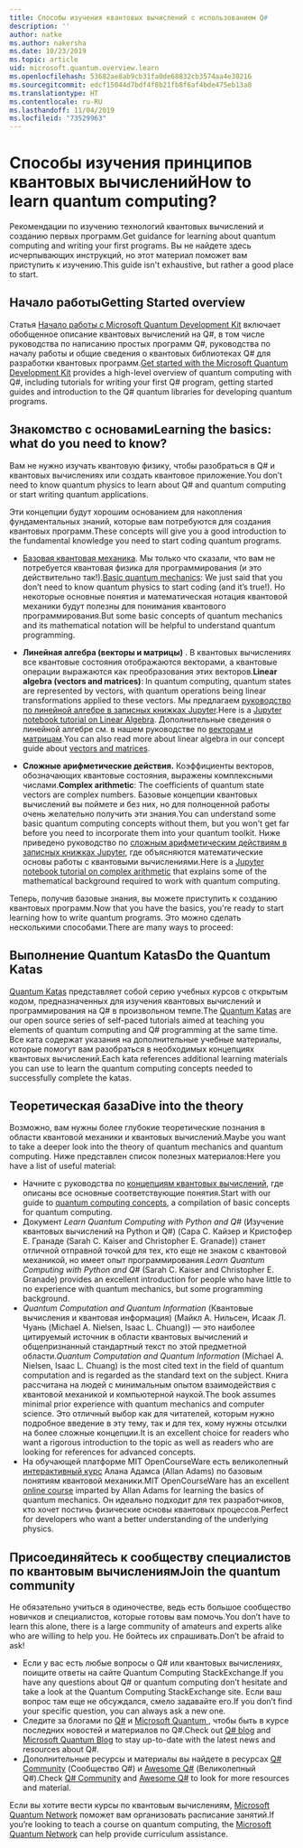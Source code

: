 ```yaml
---
title: Способы изучения квантовых вычислений с использованием Q#
description: ''
author: natke
ms.author: nakersha
ms.date: 10/23/2019
ms.topic: article
uid: microsoft.quantum.overview.learn
ms.openlocfilehash: 53682ae8ab9cb31fa0de68832cb3574aa4e30216
ms.sourcegitcommit: edcf15044d7bdf4f8b21fb8f6af4bde475eb13a0
ms.translationtype: HT
ms.contentlocale: ru-RU
ms.lasthandoff: 11/04/2019
ms.locfileid: "73529963"
---
```

# <a name="how-to-learn-quantum-computing"></a><span data-ttu-id="2ffd0-102">Способы изучения принципов квантовых вычислений</span><span class="sxs-lookup"><span data-stu-id="2ffd0-102">How to learn quantum computing?</span></span>

<span data-ttu-id="2ffd0-103">Рекомендации по изучению технологий квантовых вычислений и созданию первых программ.</span><span class="sxs-lookup"><span data-stu-id="2ffd0-103">Get guidance for learning about quantum computing and writing your first programs.</span></span> <span data-ttu-id="2ffd0-104">Вы не найдете здесь исчерпывающих инструкций, но этот материал поможет вам приступить к изучению.</span><span class="sxs-lookup"><span data-stu-id="2ffd0-104">This guide isn't exhaustive, but rather a good place to start.</span></span>

## <a name="getting-started-overview"></a><span data-ttu-id="2ffd0-105">Начало работы</span><span class="sxs-lookup"><span data-stu-id="2ffd0-105">Getting Started overview</span></span>

<span data-ttu-id="2ffd0-106">Статья [Начало работы с Microsoft Quantum Development Kit](xref:microsoft.quantum.welcome) включает обобщенное описание квантовых вычислений на Q#, в том числе руководства по написанию простых программ Q#, руководства по началу работы и общие сведения о квантовых библиотеках Q# для разработки квантовых программ.</span><span class="sxs-lookup"><span data-stu-id="2ffd0-106">[Get started with the Microsoft Quantum Development Kit](xref:microsoft.quantum.welcome) provides a high-level overview of quantum computing with Q#, including tutorials for writing your first Q# program, getting started guides and introduction to the Q# quantum libraries for developing quantum programs.</span></span>

## <a name="learning-the-basics-what-do-you-need-to-know"></a><span data-ttu-id="2ffd0-107">Знакомство с основами</span><span class="sxs-lookup"><span data-stu-id="2ffd0-107">Learning the basics: what do you need to know?</span></span>

<span data-ttu-id="2ffd0-108">Вам не нужно изучать квантовую физику, чтобы разобраться в Q# и квантовых вычислениях или создать квантовое приложение.</span><span class="sxs-lookup"><span data-stu-id="2ffd0-108">You don’t need to know quantum physics to learn about Q# and quantum computing or start writing quantum applications.</span></span>

<span data-ttu-id="2ffd0-109">Эти концепции будут хорошим основанием для накопления фундаментальных знаний, которые вам потребуются для создания квантовых программ.</span><span class="sxs-lookup"><span data-stu-id="2ffd0-109">These concepts will give you a good introduction to the fundamental knowledge you need to start coding quantum programs.</span></span>  

* <span data-ttu-id="2ffd0-110">[Базовая квантовая механика](xref:microsoft.quantum.concepts.intro). Мы только что сказали, что вам не потребуется квантовая физика для программирования (и это действительно так!).</span><span class="sxs-lookup"><span data-stu-id="2ffd0-110">[Basic quantum mechanics](xref:microsoft.quantum.concepts.intro): We just said that you don’t need to know quantum physics to start coding (and it’s true!).</span></span> <span data-ttu-id="2ffd0-111">Но некоторые основные понятия и математическая нотация квантовой механики будут полезны для понимания квантового программирования.</span><span class="sxs-lookup"><span data-stu-id="2ffd0-111">But some basic concepts of quantum mechanics and its mathematical notation will be helpful to understand quantum programming.</span></span>

* <span data-ttu-id="2ffd0-112">**Линейная алгебра (векторы и матрицы)** . В квантовых вычислениях все квантовые состояния отображаются векторами, а квантовые операции выражаются как преобразования этих векторов.</span><span class="sxs-lookup"><span data-stu-id="2ffd0-112">**Linear algebra (vectors and matrices)**: In quantum computing, quantum states are represented by vectors, with quantum operations being linear transformations applied to these vectors.</span></span>  <span data-ttu-id="2ffd0-113">Мы предлагаем [руководство по линейной алгебре в записных книжках Jupyter](https://github.com/microsoft/QuantumKatas/tree/master/tutorials/LinearAlgebra).</span><span class="sxs-lookup"><span data-stu-id="2ffd0-113">Here is a [Jupyter notebook tutorial on Linear Algebra](https://github.com/microsoft/QuantumKatas/tree/master/tutorials/LinearAlgebra).</span></span>  <span data-ttu-id="2ffd0-114">Дополнительные сведения о линейной алгебре см. в нашем руководстве по [векторам и матрицам](xref:microsoft.quantum.concepts.vectors).</span><span class="sxs-lookup"><span data-stu-id="2ffd0-114">You can also read more about linear algebra in our concept guide about [vectors and matrices](xref:microsoft.quantum.concepts.vectors).</span></span>

* <span data-ttu-id="2ffd0-115">**Сложные арифметические действия.** Коэффициенты векторов, обозначающих квантовые состояния, выражены комплексными числами.</span><span class="sxs-lookup"><span data-stu-id="2ffd0-115">**Complex arithmetic**: The coefficients of quantum state vectors are complex numbers.</span></span> <span data-ttu-id="2ffd0-116">Базовые концепции квантовых вычислений вы поймете и без них, но для полноценной работы очень желательно получить эти знания.</span><span class="sxs-lookup"><span data-stu-id="2ffd0-116">You can understand some basic quantum computing concepts without them, but you won't get far before you need to incorporate them into your quantum toolkit.</span></span>  <span data-ttu-id="2ffd0-117">Ниже приведено руководство по [сложным арифметическим действиям в записных книжках Jupyter](https://github.com/microsoft/QuantumKatas/tree/master/tutorials/ComplexArithmetic), где объясняются математические основы работы с квантовыми вычислениями.</span><span class="sxs-lookup"><span data-stu-id="2ffd0-117">Here is a [Jupyter notebook tutorial on complex arithmetic](https://github.com/microsoft/QuantumKatas/tree/master/tutorials/ComplexArithmetic) that explains some of the mathematical background required to work with quantum computing.</span></span> 

<span data-ttu-id="2ffd0-118">Теперь, получив базовые знания, вы можете приступить к созданию квантовых программ.</span><span class="sxs-lookup"><span data-stu-id="2ffd0-118">Now that you have the basics, you're ready to start learning how to write quantum programs.</span></span>  <span data-ttu-id="2ffd0-119">Это можно сделать несколькими способами.</span><span class="sxs-lookup"><span data-stu-id="2ffd0-119">There are many ways to proceed:</span></span>

## <a name="do-the-quantum-katas"></a><span data-ttu-id="2ffd0-120">Выполнение Quantum Katas</span><span class="sxs-lookup"><span data-stu-id="2ffd0-120">Do the Quantum Katas</span></span>

<span data-ttu-id="2ffd0-121">[Quantum Katas](xref:microsoft.quantum.overview.katas) представляет собой серию учебных курсов с открытым кодом, предназначенных для изучения квантовых вычислений и программирования на Q# в произвольном темпе.</span><span class="sxs-lookup"><span data-stu-id="2ffd0-121">The [Quantum Katas](xref:microsoft.quantum.overview.katas) are our open source series of self-paced tutorials aimed at teaching you elements of quantum computing and Q# programming at the same time.</span></span>  <span data-ttu-id="2ffd0-122">Все ката содержат указания на дополнительные учебные материалы, которые помогут вам разобраться в необходимых концепциях квантовых вычислений.</span><span class="sxs-lookup"><span data-stu-id="2ffd0-122">Each kata references additional learning materials you can use to learn the quantum computing concepts needed to successfully complete the katas.</span></span>  

## <a name="dive-into-the-theory"></a><span data-ttu-id="2ffd0-123">Теоретическая база</span><span class="sxs-lookup"><span data-stu-id="2ffd0-123">Dive into the theory</span></span>

<span data-ttu-id="2ffd0-124">Возможно, вам нужны более глубокие теоретические познания в области квантовой механики и квантовых вычислений.</span><span class="sxs-lookup"><span data-stu-id="2ffd0-124">Maybe you want to take a deeper look into the theory of quantum mechanics and quantum computing.</span></span> <span data-ttu-id="2ffd0-125">Ниже представлен список полезных материалов:</span><span class="sxs-lookup"><span data-stu-id="2ffd0-125">Here you have a list of useful material:</span></span>

* <span data-ttu-id="2ffd0-126">Начните с руководства по [концепциям квантовых вычислений](xref:microsoft.quantum.concepts.intro), где описаны все основные соответствующие понятия.</span><span class="sxs-lookup"><span data-stu-id="2ffd0-126">Start with our guide to [quantum computing concepts](xref:microsoft.quantum.concepts.intro), a compilation of basic concepts for quantum computing.</span></span>
* <span data-ttu-id="2ffd0-127">Документ _Learn Quantum Computing with Python and Q#_ (Изучение квантовых вычислений на Python и Q#) (Сара C. Кайзер и Кристофер E. Гранаде (Sarah C. Kaiser and Christopher E. Granade)) станет отличной отправной точкой для тех, кто еще не знаком с квантовой механикой, но имеет опыт программирования.</span><span class="sxs-lookup"><span data-stu-id="2ffd0-127">_Learn Quantum Computing with Python and Q#_ (Sarah C. Kaiser and Christopher E. Granade) provides an excellent introduction for people who have little to no experience with quantum mechanics, but some programming background.</span></span>
* <span data-ttu-id="2ffd0-128">_Quantum Computation and Quantum Information_ (Квантовые вычисления и квантовая информация) (Майкл А. Нильсен, Исаак Л. Чуань (Michael A. Nielsen, Isaac L. Chuang)) — это наиболее цитируемый источник в области квантовых вычислений и общепризнанный стандартный текст по этой предметной области.</span><span class="sxs-lookup"><span data-stu-id="2ffd0-128">_Quantum Computation and Quantum Information_ (Michael A. Nielsen, Isaac L. Chuang) is the most cited text in the field of quantum computation and is regarded as the standard text on the subject.</span></span> <span data-ttu-id="2ffd0-129">Книга рассчитана на людей с минимальным опытом взаимодействия с квантовой механикой и компьютерной наукой.</span><span class="sxs-lookup"><span data-stu-id="2ffd0-129">The book assumes minimal prior experience with quantum mechanics and computer science.</span></span> <span data-ttu-id="2ffd0-130">Это отличный выбор как для читателей, которым нужно подробное введение в эту тему, так и для тех, кому нужны отсылки на более сложные концепции.</span><span class="sxs-lookup"><span data-stu-id="2ffd0-130">It is an excellent choice for readers who want a rigorous introduction to the topic as well as readers who are looking for references for advanced concepts.</span></span>
* <span data-ttu-id="2ffd0-131">На обучающей платформе MIT OpenCourseWare есть великолепный [интерактивный курс](https://www.youtube.com/watch?v=lZ3bPUKo5zc&list=PLUl4u3cNGP61-9PEhRognw5vryrSEVLPr) Алана Адамса (Allan Adams) по базовым понятиям квантовой механики.</span><span class="sxs-lookup"><span data-stu-id="2ffd0-131">MIT OpenCourseWare has an excellent [online course](https://www.youtube.com/watch?v=lZ3bPUKo5zc&list=PLUl4u3cNGP61-9PEhRognw5vryrSEVLPr) imparted by Allan Adams for learning the basics of quantum mechanics.</span></span> <span data-ttu-id="2ffd0-132">Он идеально подходит для тех разработчиков, кто хочет постичь физические основы квантовых процессов.</span><span class="sxs-lookup"><span data-stu-id="2ffd0-132">Perfect for developers who want a better understanding of the underlying physics.</span></span>

## <a name="join-the-quantum-community"></a><span data-ttu-id="2ffd0-133">Присоединяйтесь к сообществу специалистов по квантовым вычислениям</span><span class="sxs-lookup"><span data-stu-id="2ffd0-133">Join the quantum community</span></span>

<span data-ttu-id="2ffd0-134">Не обязательно учиться в одиночестве, ведь есть большое сообщество новичков и специалистов, которые готовы вам помочь.</span><span class="sxs-lookup"><span data-stu-id="2ffd0-134">You don’t have to learn this alone, there is a large community of amateurs and experts alike who are willing to help you.</span></span> <span data-ttu-id="2ffd0-135">Не бойтесь их спрашивать.</span><span class="sxs-lookup"><span data-stu-id="2ffd0-135">Don’t be afraid to ask!</span></span>

* <span data-ttu-id="2ffd0-136">Если у вас есть любые вопросы о Q# или квантовых вычислениях, поищите ответы на сайте Quantum Computing StackExchange.</span><span class="sxs-lookup"><span data-stu-id="2ffd0-136">If you have any questions about Q# or quantum computing don’t hesitate and take a look at the Quantum Computing StackExchange site.</span></span> <span data-ttu-id="2ffd0-137">Если ваш вопрос там еще не обсуждался, смело задавайте его.</span><span class="sxs-lookup"><span data-stu-id="2ffd0-137">If you don’t find your specific question, you can always ask a new one.</span></span> 
* <span data-ttu-id="2ffd0-138">Следите за блогами по [Q#](https://devblogs.microsoft.com/qsharp/) и [Microsoft Quantum ](https://cloudblogs.microsoft.com/quantum/), чтобы быть в курсе последних новостей и материалов по Q#.</span><span class="sxs-lookup"><span data-stu-id="2ffd0-138">Check out [Q# blog](https://devblogs.microsoft.com/qsharp/) and [Microsoft Quantum Blog](https://cloudblogs.microsoft.com/quantum/) to stay up-to-date with the latest news and resources about Q#.</span></span>
* <span data-ttu-id="2ffd0-139">Дополнительные ресурсы и материалы вы найдете в ресурсах [Q# Community](https://qsharp.community/) (Сообщество Q#) и [Awesome Q#](https://project-awesome.org/ebraminio/awesome-qsharp) (Великолепный Q#).</span><span class="sxs-lookup"><span data-stu-id="2ffd0-139">Check [Q# Community](https://qsharp.community/) and [Awesome Q#](https://project-awesome.org/ebraminio/awesome-qsharp) to look for more resources and material.</span></span>

 <span data-ttu-id="2ffd0-140">Если вы хотите вести курсы по квантовым вычислениям, [Microsoft Quantum Network](https://info.microsoft.com/LearnMoreAboutMicrosoftQuantumNetwork.html) поможет вам организовать расписание занятий.</span><span class="sxs-lookup"><span data-stu-id="2ffd0-140">If you’re looking to teach a course on quantum computing, the [Microsoft Quantum Network](https://info.microsoft.com/LearnMoreAboutMicrosoftQuantumNetwork.html) can help provide curriculum assistance.</span></span>  

